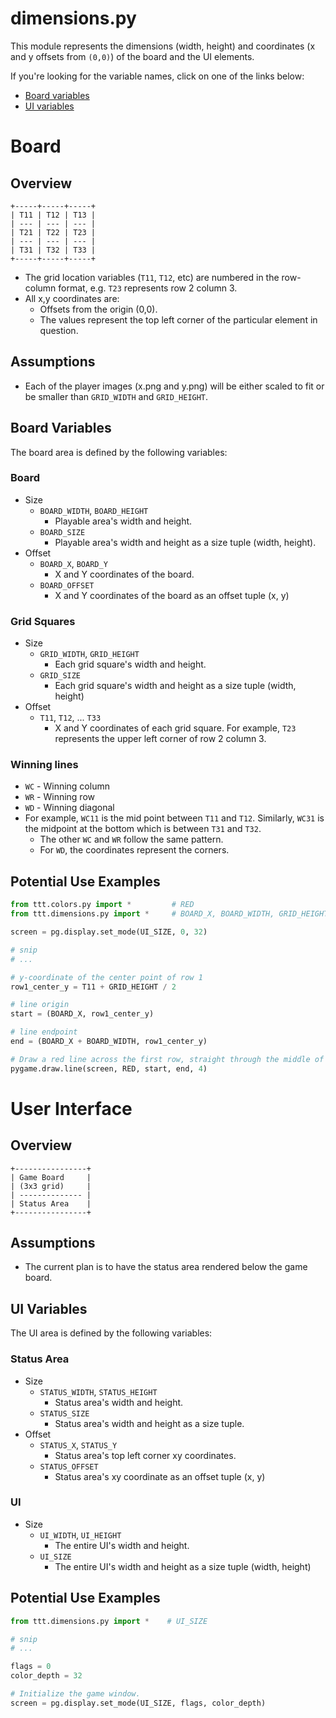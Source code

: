 # dimensions.py

This module represents the dimensions (width, height) and coordinates (x and y offsets from `(0,0)`) of the board and the UI elements.

If you're looking for the variable names, click on one of the links below:
- [Board variables](#board-variables)
- [UI variables](#ui-variables)

# Board

## Overview

```
+-----+-----+-----+
| T11 | T12 | T13 |
| --- | --- | --- |
| T21 | T22 | T23 |
| --- | --- | --- |
| T31 | T32 | T33 |
+-----+-----+-----+

```

- The grid location variables (`T11`, `T12`, etc) are numbered in the row-column format, e.g. `T23` represents row 2 column 3.
- All x,y coordinates are:
  - Offsets from the origin (0,0).
  - The values represent the top left corner of the particular element in question.

## Assumptions 

- Each of the player images (x.png and y.png) will be either scaled to fit or be smaller than `GRID_WIDTH` and `GRID_HEIGHT`.

## Board Variables

The board area is defined by the following variables:

### Board
- Size 
  - `BOARD_WIDTH`, `BOARD_HEIGHT`
    - Playable area's width and height.
  - `BOARD_SIZE`
    - Playable area's width and height as a size tuple (width, height).
- Offset
  - `BOARD_X`, `BOARD_Y`
    -  X and Y coordinates of the board.
  - `BOARD_OFFSET`
    - X and Y coordinates of the board as an offset tuple (x, y)

### Grid Squares
- Size
  - `GRID_WIDTH`, `GRID_HEIGHT`
    -  Each grid square's width and height.
  - `GRID_SIZE`
    - Each grid square's width and height as a size tuple (width, height)
- Offset
  - `T11`, `T12`, ... `T33`
    -  X and Y coordinates of each grid square. For example, `T23` represents the upper left corner of row 2 column 3. 

### Winning lines
  - `WC` - Winning column
  - `WR` - Winning row
  - `WD` - Winning diagonal
  - For example, `WC11` is the mid point between `T11` and `T12`. Similarly, `WC31` is the midpoint at the bottom which is between `T31` and `T32`.
    - The other `WC` and `WR` follow the same pattern.
    - For `WD`, the coordinates represent the corners.

## Potential Use Examples 

```python
from ttt.colors.py import *         # RED 
from ttt.dimensions.py import *     # BOARD_X, BOARD_WIDTH, GRID_HEIGHT

screen = pg.display.set_mode(UI_SIZE, 0, 32) 

# snip
# ...

# y-coordinate of the center point of row 1
row1_center_y = T11 + GRID_HEIGHT / 2

# line origin
start = (BOARD_X, row1_center_y)

# line endpoint 
end = (BOARD_X + BOARD_WIDTH, row1_center_y)

# Draw a red line across the first row, straight through the middle of all three squares.
pygame.draw.line(screen, RED, start, end, 4)
```

# User Interface

## Overview

```
+----------------+
| Game Board     |
| (3x3 grid)     |
| -------------- |
| Status Area    |
+----------------+
```

## Assumptions 

- The current plan is to have the status area rendered below the game board.

## UI Variables

The UI area is defined by the following variables:

### Status Area
- Size
  - `STATUS_WIDTH`, `STATUS_HEIGHT`
    -  Status area's width and height.
  - `STATUS_SIZE`
    - Status area's width and height as a size tuple.
- Offset
  - `STATUS_X`, `STATUS_Y`
    - Status area's top left corner xy coordinates.
  - `STATUS_OFFSET`
    - Status area's xy coordinate as an offset tuple (x, y)

### UI 

- Size
  - `UI_WIDTH`, `UI_HEIGHT`
    - The entire UI's width and height.
  - `UI_SIZE`
    - The entire UI's width and height as a size tuple (width, height)


## Potential Use Examples

```python
from ttt.dimensions.py import *    # UI_SIZE

# snip
# ...

flags = 0
color_depth = 32

# Initialize the game window. 
screen = pg.display.set_mode(UI_SIZE, flags, color_depth) 
```
